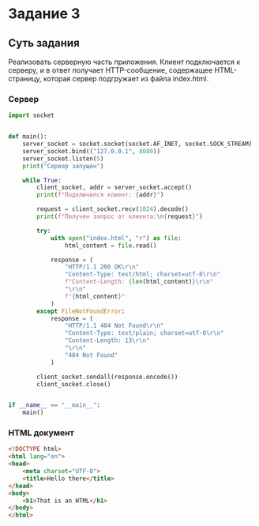 # Задание 3

## Суть задания
Реализовать серверную часть приложения. Клиент подключается к серверу, и в ответ получает HTTP-сообщение, содержащее HTML-страницу, которая сервер подгружает из файла index.html.

### Сервер
```python
import socket


def main():
    server_socket = socket.socket(socket.AF_INET, socket.SOCK_STREAM)
    server_socket.bind(("127.0.0.1", 8080)) 
    server_socket.listen(5)
    print("Сервер запущен")

    while True:
        client_socket, addr = server_socket.accept()
        print(f"Подключился клиент: {addr}")

        request = client_socket.recv(1024).decode()
        print(f"Получен запрос от клиента:\n{request}")

        try:
            with open("index.html", "r") as file:
                html_content = file.read()

            response = (
                "HTTP/1.1 200 OK\r\n"
                "Content-Type: text/html; charset=utf-8\r\n"
                f"Content-Length: {len(html_content)}\r\n"
                "\r\n"
                f"{html_content}"
            )
        except FileNotFoundError:
            response = (
                "HTTP/1.1 404 Not Found\r\n"
                "Content-Type: text/plain; charset=utf-8\r\n"
                "Content-Length: 13\r\n"
                "\r\n"
                "404 Not Found"
            )

        client_socket.sendall(response.encode())
        client_socket.close()


if __name__ == "__main__":
    main()
```
### HTML документ
```html
<!DOCTYPE html>
<html lang="en">
<head>
    <meta charset="UTF-8">
    <title>Hello there</title>
</head>
<body>
    <h1>That is an HTML</h1>
</body>
</html>

```